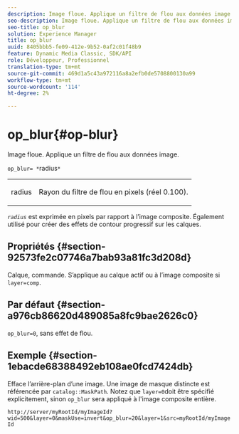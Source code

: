 ```yaml
---
description: Image floue. Applique un filtre de flou aux données image.
seo-description: Image floue. Applique un filtre de flou aux données image.
seo-title: op_blur
solution: Experience Manager
title: op_blur
uuid: 8405bbb5-fe09-412e-9b52-0af2c01f48b9
feature: Dynamic Media Classic, SDK/API
role: Développeur, Professionnel
translation-type: tm+mt
source-git-commit: 469d1a5c43a972116a8a2efb0de5708800130a99
workflow-type: tm+mt
source-wordcount: '114'
ht-degree: 2%

---
```



# op_blur{#op-blur}

Image floue. Applique un filtre de flou aux données image.

`op_blur= *`radius`*`

<table id="simpletable_1DD41D819BE74130A77ECFC28486F70A"> 
 <tr class="strow"> 
  <td class="stentry"> <p><span class="varname"> radius</span> </p> </td> 
  <td class="stentry"> <p>Rayon du filtre de flou en pixels (réel 0.100). </p></td> 
 </tr> 
</table>

*`radius`* est exprimée en pixels par rapport à l’image composite. Également utilisé pour créer des effets de contour progressif sur les calques.

## Propriétés {#section-92573fe2c07746a7bab93a81fc3d208d}

Calque, commande. S’applique au calque actif ou à l’image composite si `layer=comp`.

## Par défaut {#section-a976cb86620d489085a8fc9bae2626c0}

`op_blur=0`, sans effet de flou.

## Exemple {#section-1ebacde68388492eb108ae0fcd7424db}

Efface l’arrière-plan d’une image. Une image de masque distincte est référencée par `catalog::MaskPath`. Notez que `layer=0`doit être spécifié explicitement, sinon `op_blur` sera appliqué à l&#39;image composite entière.

`http://server/myRootId/myImageId?wid=500&layer=0&maskUse=invert&op_blur=20&layer=1&src=myRootId/myImageId`
